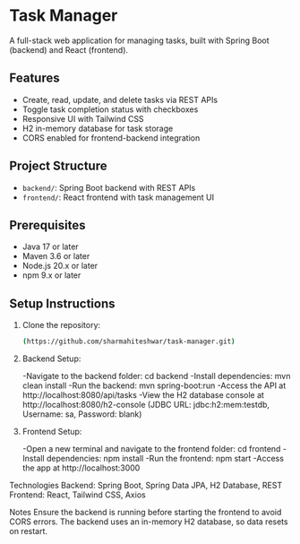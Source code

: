 # Task Manager

A full-stack web application for managing tasks, built with Spring Boot (backend) and React (frontend).

## Features

- Create, read, update, and delete tasks via REST APIs
- Toggle task completion status with checkboxes
- Responsive UI with Tailwind CSS
- H2 in-memory database for task storage
- CORS enabled for frontend-backend integration

## Project Structure

- `backend/`: Spring Boot backend with REST APIs
- `frontend/`: React frontend with task management UI

## Prerequisites

- Java 17 or later
- Maven 3.6 or later
- Node.js 20.x or later
- npm 9.x or later

## Setup Instructions

1. Clone the repository:
   ```bash
   (https://github.com/sharmahiteshwar/task-manager.git)
   ```

2. Backend Setup:
   
   -Navigate to the backend folder: cd backend
   -Install dependencies: mvn clean install
   -Run the backend: mvn spring-boot:run
   -Access the API at http://localhost:8080/api/tasks
   -View the H2 database console at http://localhost:8080/h2-console (JDBC URL: jdbc:h2:mem:testdb, Username: sa, Password: blank)

4. Frontend Setup:
   
   -Open a new terminal and navigate to the frontend folder: cd frontend
   -Install dependencies: npm install
   -Run the frontend: npm start
   -Access the app at http://localhost:3000


Technologies
Backend: Spring Boot, Spring Data JPA, H2 Database, REST
Frontend: React, Tailwind CSS, Axios

Notes
Ensure the backend is running before starting the frontend to avoid CORS errors.
The backend uses an in-memory H2 database, so data resets on restart.
